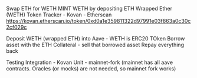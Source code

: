 Swap ETH for WETH
	MINT WETH by depositing ETH
	Wrapped Ether (WETH) Token Tracker - Kovan - Etherscan
	https://kovan.etherscan.io/token/0xd0a1e359811322d97991e03f863a0c30c2cf029c


Deposit WETH (wrapped ETH) into Aave - WETH is ERC20 TOken
Borrow asset with the ETH Collateral
	- sell that borrowed asset
Repay everything back

Testing
Integration - Kovan
Unit - mainnet-fork (mainnet has all aave contracts. Oracles (or mocks) are not needed, so mainnet fork works)

